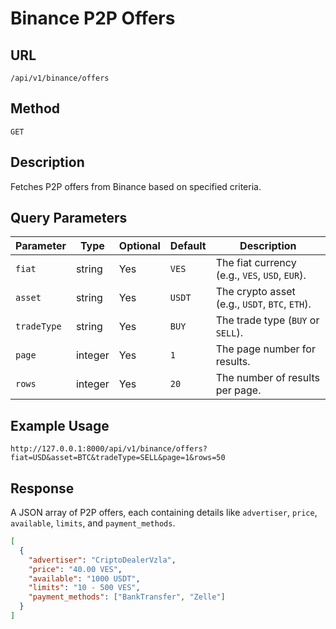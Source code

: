 # Binance P2P Offers

## URL

`/api/v1/binance/offers`

## Method

`GET`

## Description

Fetches P2P offers from Binance based on specified criteria.

## Query Parameters

| Parameter | Type | Optional | Default | Description |
|---|---|---|---|---|
| `fiat` | string | Yes | `VES` | The fiat currency (e.g., `VES`, `USD`, `EUR`). |
| `asset` | string | Yes | `USDT` | The crypto asset (e.g., `USDT`, `BTC`, `ETH`). |
| `tradeType` | string | Yes | `BUY` | The trade type (`BUY` or `SELL`). |
| `page` | integer | Yes | `1` | The page number for results. |
| `rows` | integer | Yes | `20` | The number of results per page. |

## Example Usage

```
http://127.0.0.1:8000/api/v1/binance/offers?fiat=USD&asset=BTC&tradeType=SELL&page=1&rows=50
```

## Response

A JSON array of P2P offers, each containing details like `advertiser`, `price`, `available`, `limits`, and `payment_methods`.

```json
[
  {
    "advertiser": "CriptoDealerVzla",
    "price": "40.00 VES",
    "available": "1000 USDT",
    "limits": "10 - 500 VES",
    "payment_methods": ["BankTransfer", "Zelle"]
  }
]
```
